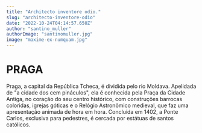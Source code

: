 ```yaml
---
title: "Architecto inventore odio."
slug: "architecto-inventore-odio"
date: "2022-10-24T04:14:57.650Z"
author: "santino_muller"
authorImage: "santinomuller.jpg"
image: "maxime-ex-numquam.jpg"
---
```

# PRAGA

Praga, a capital da República Tcheca, é dividida pelo rio Moldava. Apelidada de "a cidade dos cem pináculos", ela é conhecida pela Praça da Cidade Antiga, no coração do seu centro histórico, com construções barrocas coloridas, igrejas góticas e o Relógio Astronômico medieval, que faz uma apresentação animada de hora em hora. Concluída em 1402, a Ponte Carlos, exclusiva para pedestres, é cercada por estátuas de santos católicos.